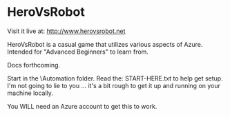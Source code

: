 HeroVsRobot
===========

Visit it live at:  http://www.herovsrobot.net

HeroVsRobot is a casual game that utilizes various aspects of Azure. 
Intended for "Advanced Beginners" to learn from.

Docs forthcoming.

Start in the \Automation folder.  Read the: START-HERE.txt to help
get setup.  I'm not going to lie to you ... it's a bit rough to get
it up and running on your machine locally.

You WILL need an Azure account to get this to work.